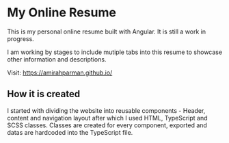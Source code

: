 # My Online Resume
This is my personal online resume built with Angular. It is still a work in progress.

I am working by stages to include mutiple tabs into this resume to showcase other information and descriptions. 

Visit: https://amirahparman.github.io/

## How it is created
I started with dividing the website into reusable components - Header, content and navigation layout after which I used HTML, TypeScript and SCSS classes. Classes are created for every component, exported and datas are hardcoded into the TypeScript file. 






